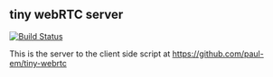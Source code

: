 ## tiny webRTC server

[![Build Status](https://travis-ci.org/paul-em/tiny-webrtc-server.png?branch=master)](https://travis-ci.org/paul-em/tiny-webrtc-server)

This is the server to the client side script at https://github.com/paul-em/tiny-webrtc
